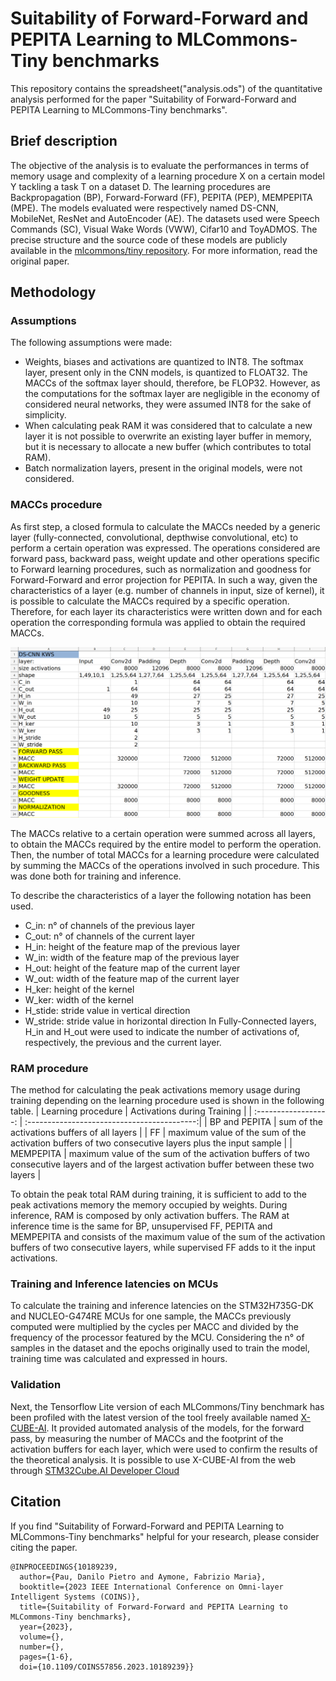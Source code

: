 # Suitability of Forward-Forward and PEPITA Learning to MLCommons-Tiny benchmarks
This repository contains the spreadsheet("analysis.ods") of the quantitative analysis performed for the paper "Suitability of Forward-Forward and PEPITA Learning to MLCommons-Tiny benchmarks". 


## Brief description
The objective of the analysis is to evaluate the performances in terms of memory usage and complexity of a learning procedure X on a certain model Y tackling a task T on a dataset D. The learning procedures are Backpropagation (BP), Forward-Forward (FF), PEPITA (PEP), MEMPEPITA (MPE). The models evaluated were respectively named DS-CNN, MobileNet, ResNet and AutoEncoder (AE). The datasets used were Speech Commands (SC), Visual Wake Words (VWW), Cifar10 and ToyADMOS. The precise structure
and the source code of these models are publicly available in the [mlcommons/tiny repository](https://github.com/mlcommons/tiny). For more information, read the original paper.

## Methodology
### Assumptions
The following assumptions were made: 
- Weights, biases and activations are quantized to INT8. The softmax layer, present only in the CNN models, is quantized to FLOAT32. The MACCs of the softmax layer should, therefore, be FLOP32. However, as the computations for the softmax layer are negligible in the economy of considered neural networks, they were assumed INT8 for the sake of simplicity. 
- When calculating peak RAM it was considered that to calculate a new layer it is not possible to overwrite an existing layer buffer in memory, but it is necessary to allocate a new buffer (which contributes to total RAM).
- Batch normalization layers, present in the original models, were not considered.

### MACCs procedure

As first step, a closed formula to calculate the MACCs needed by a generic layer (fully-connected, convolutional, depthwise convolutional, etc) to perform a certain operation was expressed. The operations considered are forward pass, backward pass, weight update and other operations specific to Forward learning procedures, such as normalization and goodness for Forward-Forward and error projection for PEPITA. In such a way, given the characteristics of a layer (e.g. number of channels in input, size of kernel), it is possible to calculate the MACCs required by a specific operation. Therefore, for each layer its characteristics were written down and for each operation the corresponding formula was applied to obtain the required MACCs.

![spreadsheet](figures/spreadsheet_example.png)

The MACCs relative to a certain operation were summed across all layers, to obtain the MACCs required by the entire model to perform the operation. Then, the number of total MACCs for a learning procedure were calculated by summing the MACCs of the operations involved in such procedure. This was done both for training and inference.

To describe the characteristics of a layer the following notation has been used.
- C_in: n° of channels of the previous layer
- C_out: n° of channels of the current layer
- H_in: height of the feature map of the previous layer 
- W_in: width of the feature map of the previous layer
- H_out: height of the feature map of the current layer 
- W_out: width of the feature map of the current layer
- H_ker: height of the kernel
- W_ker: width of the kernel
- H_stide: stride value in vertical direction
- W_stride: stride value in horizontal direction
In Fully-Connected layers, H_in and H_out were used to indicate the number of activations of, respectively, the previous and the current layer. 

### RAM procedure
The method for calculating the peak activations memory usage during training depending on the learning procedure used is shown in the following table.
| Learning procedure   | Activations during Training                 |
| :------------------: | :------------------------------------------:|
| BP and PEPITA        | sum of the activations buffers of all layers |
| FF                   | maximum value of the sum of the activation buffers of two consecutive layers plus the input sample |
| MEMPEPITA            | maximum value of the sum of the activation buffers of two consecutive layers and of the largest activation buffer between these two layers |

To obtain the peak total RAM during training, it is sufficient to add to the peak activations memory the memory occupied by weights. During inference, RAM is composed by only activation buffers. The RAM at inference time is the same for BP, unsupervised FF, PEPITA and MEMPEPITA and consists of the maximum value of the sum of the activation buffers of two consecutive layers, while supervised FF adds to it the input activations.

### Training and Inference latencies on MCUs

To calculate the training and inference latencies on the STM32H735G-DK and NUCLEO-G474RE MCUs for one sample, the MACCs previously computed were multiplied by the cycles per MACC and divided by the frequency of the processor featured by the MCU. Considering the n° of samples in the dataset and the epochs originally used to train the model, training time was calculated and expressed in hours.  


### Validation

Next, the Tensorflow Lite version of each MLCommons/Tiny benchmark has been profiled with the latest version of the tool freely available named [X-CUBE-AI](https://www.st.com/en/embedded-software/x-cube-ai.html). It provided automated analysis of the models, for the forward pass, by measuring the number of MACCs and the footprint of the activation buffers for each layer, which were used to confirm the results of the theoretical analysis. It is possible to use X-CUBE-AI from the web through [STM32Cube.AI Developer Cloud](https://stm32ai-cs.st.com/home)


## Citation
If you find "Suitability of Forward-Forward and PEPITA Learning to MLCommons-Tiny benchmarks" helpful for your research, please consider citing the paper.

```
@INPROCEEDINGS{10189239,
  author={Pau, Danilo Pietro and Aymone, Fabrizio Maria},
  booktitle={2023 IEEE International Conference on Omni-layer Intelligent Systems (COINS)}, 
  title={Suitability of Forward-Forward and PEPITA Learning to MLCommons-Tiny benchmarks}, 
  year={2023},
  volume={},
  number={},
  pages={1-6},
  doi={10.1109/COINS57856.2023.10189239}}
```
